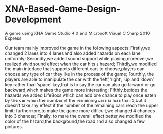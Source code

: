 # XNA-Based-Game-Design-Development
 A game using XNA Game Studio 4.0 and Microsoft Visual C Sharp 2010 Express


Our team mainly improved the game in the following aspects:
Firstly,we changed 2 lanes into 4 lanes and also added hazards on each lane uniformly;
Secondly,we added sound support while playing,moreover,we realized vivid sound effect when the car hits a hazard;
Thirdly,we modified the main interface that supports different cars to choose,players can choose any type of car they like in the process of the game;
Fourthly, the players are able to manipulate the car with the ‘left’,‘right’, ’up’ and ‘down’ key rather than ‘space’ key,that is to say,the car can also go forward or go backward,which makes the game more interesting;
Fifthly,besides the hazards,we added LifeBoxs which can add one chance to play once eaten by the car when the number of the remaining cars is less than 3,but it doesn’t take any effect if the number of the remaining cars reach the upper limit; furthermore,to make the game more difficult,we changed 4 chances into 3 chances;
Finally, to make the overall effect better,we modified the color of the hazard,the background,the road and also changed a few pictures.

